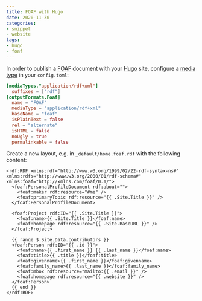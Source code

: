 ```yaml
---
title: FOAF with Hugo
date: 2020-11-30
categories:
- snippet
- website
tags:
- hugo
- foaf
---
```


In order to publish a [FOAF](http://www.foaf-project.org/) document with your [Hugo](https://gohugo.io/) site, configure a [media type](https://en.wikipedia.org/wiki/Media_type) in your `config.toml`:

```toml
[mediaTypes."application/rdf+xml"]
  suffixes = ["rdf"]
[outputFormats.Foaf]
  name = "FOAF"
  mediaType = "application/rdf+xml"
  baseName = "foaf"
  isPlainText = false
  rel = "alternate"
  isHTML = false
  noUgly = true
  permalinkable = false
```

Create a new layout, e.g. in `_default/home.foaf.rdf` with the following content:

```gotemplate
<rdf:RDF xmlns:rdf="http://www.w3.org/1999/02/22-rdf-syntax-ns#" xmlns:rdfs="http://www.w3.org/2000/01/rdf-schema#" xmlns:foaf="http://xmlns.com/foaf/0.1/">
  <foaf:PersonalProfileDocument rdf:about="">
    <foaf:maker rdf:resource="#me" />
    <foaf:primaryTopic rdf:resource="{{ .Site.Title }}" />
  </foaf:PersonalProfileDocument>

  <foaf:Project rdf:ID="{{ .Site.Title }}">
    <foaf:name>{{ .Site.Title }}</foaf:name>
    <foaf:homepage rdf:resource="{{ .Site.BaseURL }}" />
  </foaf:Project>

  {{ range $.Site.Data.contributors }}
  <foaf:Person rdf:ID="{{ .id }}">
    <foaf:name>{{ .first_name }} {{ .last_name }}</foaf:name>
    <foaf:title>{{ .title }}</foaf:title>
    <foaf:givenname>{{ .first_name }}</foaf:givenname>
    <foaf:family_name>{{ .last_name }}</foaf:family_name>
    <foaf:mbox rdf:resource="mailto:{{ .email }}" />
    <foaf:homepage rdf:resource="{{ .website }}" />
  </foaf:Person>
  {{ end }}
</rdf:RDF>
```
